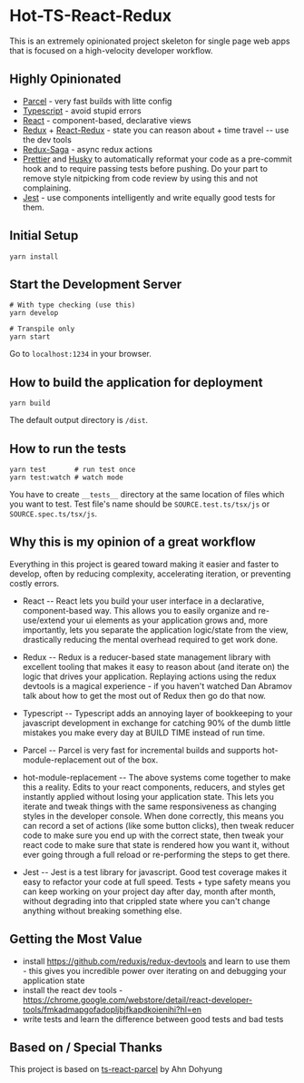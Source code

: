 # Hot-TS-React-Redux

This is an extremely opinionated project skeleton for single page web apps that
is focused on a high-velocity developer workflow.


## Highly Opinionated

- [Parcel](https://parceljs.org/) - very fast builds with litte config
- [Typescript](https://www.typescriptlang.org/) - avoid stupid errors
- [React](https://reactjs.org/) - component-based, declarative views
- [Redux](https://redux.js.org/) + [React-Redux](https://react-redux.js.org/) -
  state you can reason about + time travel -- use the dev tools
- [Redux-Saga](https://redux-saga.js.org/) - async redux actions
- [Prettier](https://www.npmjs.com/package/prettier) and
  [Husky](https://github.com/typicode/husky) to automatically reformat your code
  as a pre-commit hook and to require passing tests before pushing. Do your part
  to remove style nitpicking from code review by using this and not complaining.
- [Jest](https://jestjs.io/index.html) - use components intelligently and write
  equally good tests for them.


## Initial Setup

    yarn install


## Start the Development Server

    # With type checking (use this)
    yarn develop

    # Transpile only
    yarn start

Go to `localhost:1234` in your browser.


## How to build the application for deployment

    yarn build

The default output directory is `/dist`.


## How to run the tests

    yarn test       # run test once
    yarn test:watch # watch mode

You have to create `__tests__` directory at the same location of files which you
want to test.  Test file's name should be `SOURCE.test.ts/tsx/js` or
`SOURCE.spec.ts/tsx/js`.


## Why this is my opinion of a great workflow

Everything in this project is geared toward making it easier and faster to
develop, often by reducing complexity, accelerating iteration, or preventing
costly errors.

- React -- React lets you build your user interface in a declarative,
  component-based way. This allows you to easily organize and re-use/extend your
  ui elements as your application grows and, more importantly, lets you separate
  the application logic/state from the view, drastically reducing the mental
  overhead required to get work done.

- Redux -- Redux is a reducer-based state management library with excellent
  tooling that makes it easy to reason about (and iterate on) the logic that
  drives your application. Replaying actions using the redux devtools is a
  magical experience - if you haven't watched Dan Abramov talk about how to get
  the most out of Redux then go do that now.

- Typescript -- Typescript adds an annoying layer of bookkeeping to your
  javascript development in exchange for catching 90% of the dumb little
  mistakes you make every day at BUILD TIME instead of run time.

- Parcel -- Parcel is very fast for incremental builds and supports
  hot-module-replacement out of the box.

- hot-module-replacement -- The above systems come together to make this a
  reality. Edits to your react components, reducers, and styles get instantly
  applied without losing your application state. This lets you iterate and tweak
  things with the same responsiveness as changing styles in the developer
  console. When done correctly, this means you can record a set of actions (like
  some button clicks), then tweak reducer code to make sure you end up with the
  correct state, then tweak your react code to make sure that state is rendered
  how you want it, without ever going through a full reload or re-performing the
  steps to get there.

- Jest -- Jest is a test library for javascript. Good test coverage makes it
  easy to refactor your code at full speed. Tests + type safety means you can
  keep working on your project day after day, month after month, without
  degrading into that crippled state where you can't change anything without
  breaking something else.


## Getting the Most Value

- install https://github.com/reduxjs/redux-devtools and learn to use them - this
  gives you incredible power over iterating on and debugging your application
  state
- install the react dev tools -
  https://chrome.google.com/webstore/detail/react-developer-tools/fmkadmapgofadopljbjfkapdkoienihi?hl=en
- write tests and learn the difference between good tests and bad tests


## Based on / Special Thanks

This project is based on
[ts-react-parcel](https://github.com/adhrinae/ts-react-parcel) by Ahn Dohyung
